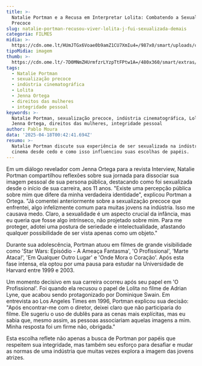 ```yaml
---
title: >-
  Natalie Portman e a Recusa em Interpretar Lolita: Combatendo a Sexualização
  Precoce
slug: natalie-portman-recusou-viver-lolita-j-fui-sexualizada-demais
categoria: FILMES
midia: >-
  https://cdn.ome.lt/HUmJTGx6Voae0b9amZ1CU7XmIu4=/987x0/smart/uploads/conteudo/fotos/Design_sem_nome_-_2025-04-17T211233.380.png
tipoMidia: imagem
thumb: >-
  https://cdn.ome.lt/-7D0MNmZHUrmfzrLYzpTtFPtw1A=/480x360/smart/extras/conteudos/Design_sem_nome_-_2025-04-17T211233.380.png
tags:
  - Natalie Portman
  - sexualização precoce
  - indústria cinematográfica
  - Lolita
  - Jenna Ortega
  - direitos das mulheres
  - integridade pessoal
keywords: >-
  Natalie Portman, sexualização precoce, indústria cinematográfica, Lolita,
  Jenna Ortega, direitos das mulheres, integridade pessoal
author: Pablo Moura
data: '2025-04-18T00:42:41.694Z'
resumo: >-
  Natalie Portman discute sua experiência de ser sexualizada na indústria do
  cinema desde cedo e como isso influenciou suas escolhas de papéis.
---
```


Em um diálogo revelador com Jenna Ortega para a revista Interview, Natalie Portman compartilhou reflexões sobre sua jornada para dissociar sua imagem pessoal de sua persona pública, destacando como foi sexualizada desde o início de sua carreira, aos 11 anos. "Existe uma percepção pública sobre mim que difere da minha verdadeira identidade", explicou Portman a Ortega. "Já comentei anteriormente sobre a sexualização precoce que enfrentei, algo infelizmente comum para muitas jovens na indústria. Isso me causava medo. Claro, a sexualidade é um aspecto crucial da infância, mas eu queria que fosse algo intrínseco, não projetado sobre mim. Para me proteger, adotei uma postura de seriedade e intelectualidade, afastando qualquer possibilidade de ser vista apenas como um objeto."

Durante sua adolescência, Portman atuou em filmes de grande visibilidade como 'Star Wars: Episódio - A Ameaça Fantasma', 'O Profissional', 'Marte Ataca!', 'Em Qualquer Outro Lugar' e 'Onde Mora o Coração'. Após esta fase intensa, ela optou por uma pausa para estudar na Universidade de Harvard entre 1999 e 2003.

Um momento decisivo em sua carreira ocorreu após seu papel em 'O Profissional'. Foi quando ela recusou o papel de Lolita no filme de Adrian Lyne, que acabou sendo protagonizado por Dominique Swain. Em entrevista ao Los Angeles Times em 1996, Portman explicou sua decisão: "Após encontrar-me com o diretor, deixei claro que não participaria do filme. Ele sugeriu o uso de dublês para as cenas mais explícitas, mas eu sabia que, mesmo assim, as pessoas associariam aquelas imagens a mim. Minha resposta foi um firme não, obrigada."

Esta escolha reflete não apenas a busca de Portman por papéis que respeitem sua integridade, mas também seu esforço para desafiar e mudar as normas de uma indústria que muitas vezes explora a imagem das jovens atrizes.
